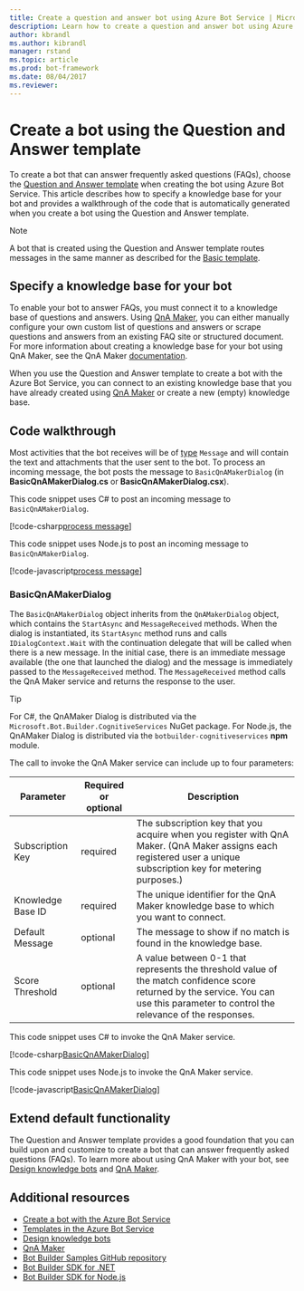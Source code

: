 ```yaml
---
title: Create a question and answer bot using Azure Bot Service | Microsoft Docs
description: Learn how to create a question and answer bot using Azure Bot Service.
author: kbrandl
ms.author: kibrandl
manager: rstand
ms.topic: article
ms.prod: bot-framework
ms.date: 08/04/2017
ms.reviewer: 
---
```


# Create a bot using the Question and Answer template

To create a bot that can answer frequently asked questions (FAQs), choose the [Question and Answer template](azure-bot-service-templates.md) when creating the bot using Azure Bot Service. This article describes how to specify a knowledge base for your bot and provides a walkthrough of the code that is automatically generated when you create a bot using the Question and Answer template.

> [!NOTE]
> A bot that is created using the Question and Answer template routes messages 
> in the same manner as described for the [Basic template](azure-bot-service-serverless-template-basic.md).

## Specify a knowledge base for your bot

To enable your bot to answer FAQs, you must connect it to a knowledge base of questions and answers. Using [QnA Maker][qnaMaker], you can either manually configure your own custom list of questions and answers or scrape questions and answers from an existing FAQ site or structured document. For more information about creating a knowledge base for your bot using QnA Maker, see the QnA Maker [documentation][qnaMakerDocs]. 

When you use the Question and Answer template to create a bot with the Azure Bot Service, you can connect to an existing knowledge base that you have already created using [QnA Maker][qnaMaker] or create a new (empty) knowledge base.

## Code walkthrough

Most activities that the bot receives will be of [type](~/dotnet/bot-builder-dotnet-activities.md) `Message` and will contain the text and attachments that the user sent to the bot. To process an incoming message, the bot posts the message to `BasicQnAMakerDialog` (in **BasicQnAMakerDialog.cs** or **BasicQnAMakerDialog.csx**). 

This code snippet uses C# to post an incoming message to `BasicQnAMakerDialog`.

[!code-csharp[process message](~/includes/code/azure-bot-service-serverless-template-question-and-answer.cs#processMessage)]

This code snippet uses Node.js to post an incoming message to `BasicQnAMakerDialog`.

[!code-javascript[process message](~/includes/code/azure-bot-service-serverless-template-question-and-answer.js#processMessage)]

### BasicQnAMakerDialog

The `BasicQnAMakerDialog` object inherits from the `QnAMakerDialog` object, which contains the `StartAsync` and `MessageReceived` methods. When the dialog is instantiated, its `StartAsync` method runs and calls `IDialogContext.Wait` with the continuation delegate that will be called when there is a new message. In the initial case, there is an immediate message available (the one that launched the dialog) and the message is immediately passed to the `MessageReceived` method. The `MessageReceived` method calls the QnA Maker service and returns the response to the user.

> [!TIP]
> For C#, the QnAMaker Dialog is distributed via the `Microsoft.Bot.Builder.CognitiveServices` NuGet package. 
> For Node.js, the QnAMaker Dialog is distributed via the `botbuilder-cognitiveservices` **npm** module.

The call to invoke the QnA Maker service can include up to four parameters:

| Parameter | Required or optional | Description |
|----|----|----|
| Subscription Key | required | The subscription key that you acquire when you register with QnA Maker. (QnA Maker assigns each registered user a unique subscription key for metering purposes.) |
| Knowledge Base ID | required | The unique identifier for the QnA Maker knowledge base to which you want to connect. |
| Default Message | optional | The message to show if no match is found in the knowledge base. |
| Score Threshold | optional | A value between 0-1 that represents the threshold value of the match confidence score returned by the service. You can use this parameter to control the relevance of the responses. |

This code snippet uses C# to invoke the QnA Maker service.

[!code-csharp[BasicQnAMakerDialog](~/includes/code/azure-bot-service-serverless-template-question-and-answer.cs#BasicQnAMakerDialog)]

This code snippet uses Node.js to invoke the QnA Maker service.

[!code-javascript[BasicQnAMakerDialog](~/includes/code/azure-bot-service-serverless-template-question-and-answer.js#BasicQnAMakerDialog)]

## Extend default functionality

The Question and Answer template provides a good foundation that you can build upon and customize to create a bot that can answer frequently asked questions (FAQs). To learn more about using QnA Maker with your bot, see [Design knowledge bots](bot-design-pattern-knowledge-base.md#qna-maker) and [QnA Maker][qnaMaker].

## Additional resources

- [Create a bot with the Azure Bot Service](azure-bot-service-quickstart.md)
- [Templates in the Azure Bot Service](azure-bot-service-templates.md)
- [Design knowledge bots](bot-design-pattern-knowledge-base.md)
- <a href="https://qnamaker.ai/" target="_blank">QnA Maker</a>
- <a href="https://github.com/Microsoft/BotBuilder-Samples" target="_blank">Bot Builder Samples GitHub repository</a>
- [Bot Builder SDK for .NET](~/dotnet/bot-builder-dotnet-overview.md)
- [Bot Builder SDK for Node.js](~/nodejs/index.md)

[qnaMaker]: https://qnamaker.ai/

[qnaMakerDocs]:https://qnamaker.ai/Documentation